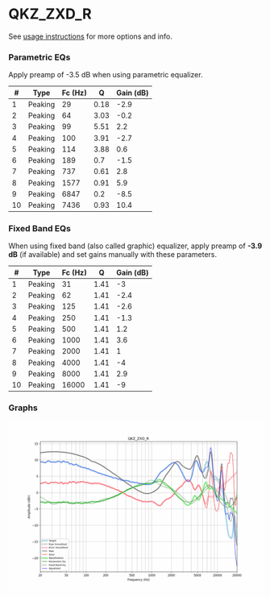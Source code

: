 # QKZ_ZXD_R
See [usage instructions](https://github.com/jaakkopasanen/AutoEq#usage) for more options and info.

### Parametric EQs
Apply preamp of -3.5 dB when using parametric equalizer.

|   # | Type    |   Fc (Hz) |    Q |   Gain (dB) |
|-----|---------|-----------|------|-------------|
|   1 | Peaking |        29 | 0.18 |        -2.9 |
|   2 | Peaking |        64 | 3.03 |        -0.2 |
|   3 | Peaking |        99 | 5.51 |         2.2 |
|   4 | Peaking |       100 | 3.91 |        -2.7 |
|   5 | Peaking |       114 | 3.88 |         0.6 |
|   6 | Peaking |       189 | 0.7  |        -1.5 |
|   7 | Peaking |       737 | 0.61 |         2.8 |
|   8 | Peaking |      1577 | 0.91 |         5.9 |
|   9 | Peaking |      6847 | 0.2  |        -8.5 |
|  10 | Peaking |      7436 | 0.93 |        10.4 |

### Fixed Band EQs
When using fixed band (also called graphic) equalizer, apply preamp of **-3.9 dB** (if available) and set gains manually with these parameters.

|   # | Type    |   Fc (Hz) |    Q |   Gain (dB) |
|-----|---------|-----------|------|-------------|
|   1 | Peaking |        31 | 1.41 |        -3   |
|   2 | Peaking |        62 | 1.41 |        -2.4 |
|   3 | Peaking |       125 | 1.41 |        -2.6 |
|   4 | Peaking |       250 | 1.41 |        -1.3 |
|   5 | Peaking |       500 | 1.41 |         1.2 |
|   6 | Peaking |      1000 | 1.41 |         3.6 |
|   7 | Peaking |      2000 | 1.41 |         1   |
|   8 | Peaking |      4000 | 1.41 |        -4   |
|   9 | Peaking |      8000 | 1.41 |         2.9 |
|  10 | Peaking |     16000 | 1.41 |        -9   |

### Graphs
![](./QKZ_ZXD_R.png)
